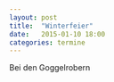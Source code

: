 ```yaml
---
layout: post
title:  "Winterfeier"
date:   2015-01-10 18:00
categories: termine
---
```

Bei den Goggelrobern
